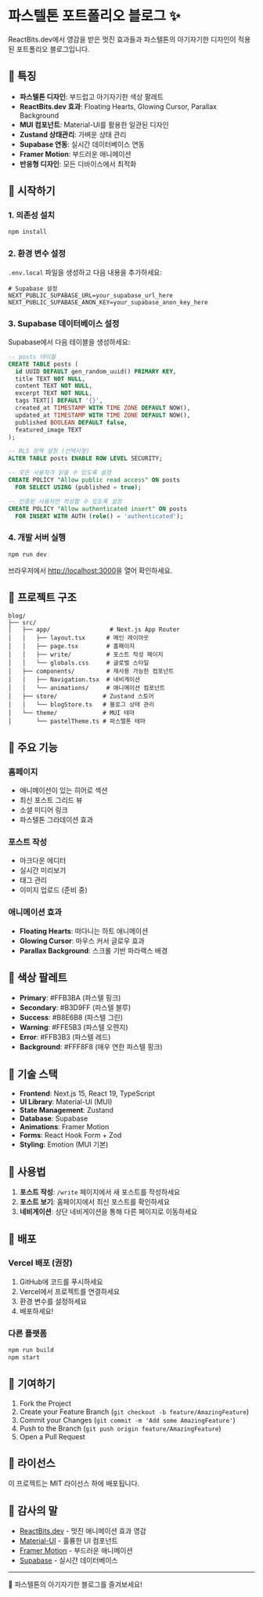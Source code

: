 # 파스텔톤 포트폴리오 블로그 ✨

ReactBits.dev에서 영감을 받은 멋진 효과들과 파스텔톤의 아기자기한 디자인이 적용된 포트폴리오 블로그입니다.

## 🎨 특징

- **파스텔톤 디자인**: 부드럽고 아기자기한 색상 팔레트
- **ReactBits.dev 효과**: Floating Hearts, Glowing Cursor, Parallax Background
- **MUI 컴포넌트**: Material-UI를 활용한 일관된 디자인
- **Zustand 상태관리**: 가벼운 상태 관리
- **Supabase 연동**: 실시간 데이터베이스 연동
- **Framer Motion**: 부드러운 애니메이션
- **반응형 디자인**: 모든 디바이스에서 최적화

## 🚀 시작하기

### 1. 의존성 설치

```bash
npm install
```

### 2. 환경 변수 설정

`.env.local` 파일을 생성하고 다음 내용을 추가하세요:

```env
# Supabase 설정
NEXT_PUBLIC_SUPABASE_URL=your_supabase_url_here
NEXT_PUBLIC_SUPABASE_ANON_KEY=your_supabase_anon_key_here
```

### 3. Supabase 데이터베이스 설정

Supabase에서 다음 테이블을 생성하세요:

```sql
-- posts 테이블
CREATE TABLE posts (
  id UUID DEFAULT gen_random_uuid() PRIMARY KEY,
  title TEXT NOT NULL,
  content TEXT NOT NULL,
  excerpt TEXT NOT NULL,
  tags TEXT[] DEFAULT '{}',
  created_at TIMESTAMP WITH TIME ZONE DEFAULT NOW(),
  updated_at TIMESTAMP WITH TIME ZONE DEFAULT NOW(),
  published BOOLEAN DEFAULT false,
  featured_image TEXT
);

-- RLS 정책 설정 (선택사항)
ALTER TABLE posts ENABLE ROW LEVEL SECURITY;

-- 모든 사용자가 읽을 수 있도록 설정
CREATE POLICY "Allow public read access" ON posts
  FOR SELECT USING (published = true);

-- 인증된 사용자만 작성할 수 있도록 설정
CREATE POLICY "Allow authenticated insert" ON posts
  FOR INSERT WITH AUTH (role() = 'authenticated');
```

### 4. 개발 서버 실행

```bash
npm run dev
```

브라우저에서 [http://localhost:3000](http://localhost:3000)을 열어 확인하세요.

## 📁 프로젝트 구조

```
blog/
├── src/
│   ├── app/                 # Next.js App Router
│   │   ├── layout.tsx      # 메인 레이아웃
│   │   ├── page.tsx        # 홈페이지
│   │   ├── write/          # 포스트 작성 페이지
│   │   └── globals.css     # 글로벌 스타일
│   ├── components/         # 재사용 가능한 컴포넌트
│   │   ├── Navigation.tsx  # 네비게이션
│   │   └── animations/     # 애니메이션 컴포넌트
│   ├── store/             # Zustand 스토어
│   │   └── blogStore.ts   # 블로그 상태 관리
│   └── theme/             # MUI 테마
│       └── pastelTheme.ts # 파스텔톤 테마
```

## 🎯 주요 기능

### 홈페이지
- 애니메이션이 있는 히어로 섹션
- 최신 포스트 그리드 뷰
- 소셜 미디어 링크
- 파스텔톤 그라데이션 효과

### 포스트 작성
- 마크다운 에디터
- 실시간 미리보기
- 태그 관리
- 이미지 업로드 (준비 중)

### 애니메이션 효과
- **Floating Hearts**: 떠다니는 하트 애니메이션
- **Glowing Cursor**: 마우스 커서 글로우 효과
- **Parallax Background**: 스크롤 기반 파라랙스 배경

## 🎨 색상 팔레트

- **Primary**: #FFB3BA (파스텔 핑크)
- **Secondary**: #B3D9FF (파스텔 블루)
- **Success**: #B8E6B8 (파스텔 그린)
- **Warning**: #FFE5B3 (파스텔 오렌지)
- **Error**: #FFB3B3 (파스텔 레드)
- **Background**: #FFF8F8 (매우 연한 파스텔 핑크)

## 🔧 기술 스택

- **Frontend**: Next.js 15, React 19, TypeScript
- **UI Library**: Material-UI (MUI)
- **State Management**: Zustand
- **Database**: Supabase
- **Animations**: Framer Motion
- **Forms**: React Hook Form + Zod
- **Styling**: Emotion (MUI 기본)

## 📝 사용법

1. **포스트 작성**: `/write` 페이지에서 새 포스트를 작성하세요
2. **포스트 보기**: 홈페이지에서 최신 포스트를 확인하세요
3. **네비게이션**: 상단 네비게이션을 통해 다른 페이지로 이동하세요

## 🚀 배포

### Vercel 배포 (권장)

1. GitHub에 코드를 푸시하세요
2. Vercel에서 프로젝트를 연결하세요
3. 환경 변수를 설정하세요
4. 배포하세요!

### 다른 플랫폼

```bash
npm run build
npm start
```

## 🤝 기여하기

1. Fork the Project
2. Create your Feature Branch (`git checkout -b feature/AmazingFeature`)
3. Commit your Changes (`git commit -m 'Add some AmazingFeature'`)
4. Push to the Branch (`git push origin feature/AmazingFeature`)
5. Open a Pull Request

## 📄 라이선스

이 프로젝트는 MIT 라이선스 하에 배포됩니다.

## 🙏 감사의 말

- [ReactBits.dev](https://reactbits.dev/) - 멋진 애니메이션 효과 영감
- [Material-UI](https://mui.com/) - 훌륭한 UI 컴포넌트
- [Framer Motion](https://www.framer.com/motion/) - 부드러운 애니메이션
- [Supabase](https://supabase.com/) - 실시간 데이터베이스

---

💖 파스텔톤의 아기자기한 블로그를 즐겨보세요!

